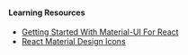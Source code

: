 #### Learning Resources

- [Getting Started With Material-UI For React](https://medium.com/codingthesmartway-com-blog/getting-started-with-material-ui-for-react-material-design-for-react-364b2688b555)
- [React Material Design Icons](https://jxnblk.com/rmdi/)
